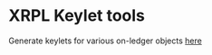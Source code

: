 # XRPL Keylet tools
Generate keylets for various on-ledger objects [here](https://richardah.github.io/xrpl-keylet-tools/)
